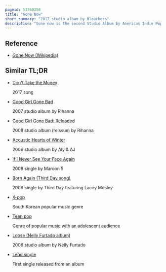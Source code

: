 ```yaml
---
pageid: 53769258
title: "Gone Now"
short_summary: "2017 studio album by Bleachers"
description: "Gone now is the second Studio Album by American Indie Pop Act Bleachers, released on June 2, 2017. The album Deals with the Difficulties of growing old as well as struggling with losing People in Life, told over the Course of Day and a Lifetime. It takes Inspiration from the Pop Music of the 1980s mixed with modern Influences."
---
```


## Reference

- [Gone Now (Wikipedia)](https://en.wikipedia.org/?curid=53769258)

## Similar TL;DR

- [Don't Take the Money](/tldr/en/dont-take-the-money)

  2017 song

- [Good Girl Gone Bad](/tldr/en/good-girl-gone-bad)

  2007 studio album by Rihanna

- [Good Girl Gone Bad: Reloaded](/tldr/en/good-girl-gone-bad-reloaded)

  2008 studio album (reissue) by Rihanna

- [Acoustic Hearts of Winter](/tldr/en/acoustic-hearts-of-winter)

  2006 studio album by Aly & AJ

- [If I Never See Your Face Again](/tldr/en/if-i-never-see-your-face-again)

  2008 single by Maroon 5

- [Born Again (Third Day song)](/tldr/en/born-again-third-day-song)

  2009 single by Third Day featuring Lacey Mosley

- [K-pop](/tldr/en/k-pop)

  South Korean popular music genre

- [Teen pop](/tldr/en/teen-pop)

  Genre of popular music with an adolescent audience

- [Loose (Nelly Furtado album)](/tldr/en/loose-nelly-furtado-album)

  2006 studio album by Nelly Furtado

- [Lead single](/tldr/en/lead-single)

  First single released from an album
